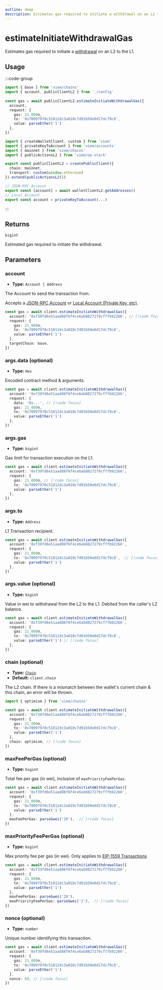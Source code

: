 ```yaml
---
outline: deep
description: Estimates gas required to initiate a withdrawal on an L2 to the L1.
---
```


# estimateInitiateWithdrawalGas

Estimates gas required to initiate a [withdrawal](https://github.com/ethereum-optimism/optimism/blob/develop/specs/deposits.md) on an L2 to the L1. 

## Usage

:::code-group

```ts [example.ts]
import { base } from 'viem/chains'
import { account, publicClientL2 } from './config'
 
const gas = await publicClientL2.estimateInitiateWithdrawalGas({
  account,
  request: {
    gas: 21_000n,
    to: '0x70997970c51812dc3a010c7d01b50e0d17dc79c8',
    value: parseEther('1')
  },
})
```

```ts [config.ts]
import { createWalletClient, custom } from 'viem'
import { privateKeyToAccount } from 'viem/accounts'
import { mainnet } from 'viem/chains'
import { publicActionsL2 } from 'viem/op-stack'

export const publicClientL2 = createPublicClient({
  chain: mainnet,
  transport: custom(window.ethereum)
}).extend(publicActionsL2())

// JSON-RPC Account
export const [account] = await walletClientL2.getAddresses()
// Local Account
export const account = privateKeyToAccount(...)
```

:::

## Returns

`bigint`

Estimated gas required to initiate the withdrawal.

## Parameters

### account

- **Type:** `Account | Address`

The Account to send the transaction from.

Accepts a [JSON-RPC Account](/docs/clients/wallet#json-rpc-accounts) or [Local Account (Private Key, etc)](/docs/clients/wallet#local-accounts-private-key-mnemonic-etc).

```ts
const gas = await client.estimateInitiateWithdrawalGas({
  account: '0xf39fd6e51aad88f6f4ce6ab8827279cfffb92266', // [!code focus]
  request: {
    gas: 21_000n,
    to: '0x70997970c51812dc3a010c7d01b50e0d17dc79c8',
    value: parseEther('1')
  },
  targetChain: base,
})
```

### args.data (optional)

- **Type:** `Hex`

Encoded contract method & arguments.

```ts
const gas = await client.estimateInitiateWithdrawalGas({
  account: '0xf39fd6e51aad88f6f4ce6ab8827279cfffb92266',
  request: {
    data: '0x...', // [!code focus]
    gas: 21_000n,
    to: '0x70997970c51812dc3a010c7d01b50e0d17dc79c8', 
    value: parseEther('1')
  },
})
```

### args.gas

- **Type:** `bigint`

Gas limit for transaction execution on the L1.

```ts
const gas = await client.estimateInitiateWithdrawalGas({
  account: '0xf39fd6e51aad88f6f4ce6ab8827279cfffb92266',
  request: {
    gas: 21_000n, // [!code focus]
    to: '0x70997970c51812dc3a010c7d01b50e0d17dc79c8',
    value: parseEther('1')
  },
})
```

### args.to

- **Type:** `Address`

L1 Transaction recipient.

```ts
const gas = await client.estimateInitiateWithdrawalGas({
  account: '0xf39fd6e51aad88f6f4ce6ab8827279cfffb92266',
  request: {
    gas: 21_000n,
    to: '0x70997970c51812dc3a010c7d01b50e0d17dc79c8',  // [!code focus]
    value: parseEther('1')
  },
})
```

### args.value (optional)

- **Type:** `bigint`

Value in wei to withdrawal from the L2 to the L1. Debited from the caller's L2 balance.

```ts
const gas = await client.estimateInitiateWithdrawalGas({
  account: '0xf39fd6e51aad88f6f4ce6ab8827279cfffb92266',
  request: {
    gas: 21_000n,
    to: '0x70997970c51812dc3a010c7d01b50e0d17dc79c8', 
    value: parseEther('1') // [!code focus]
  },
})
```

### chain (optional)

- **Type:** [`Chain`](/docs/glossary/types#chain)
- **Default:** `client.chain`

The L2 chain. If there is a mismatch between the wallet's current chain & this chain, an error will be thrown.

```ts
import { optimism } from 'viem/chains'

const gas = await client.estimateInitiateWithdrawalGas({
  account: '0xf39fd6e51aad88f6f4ce6ab8827279cfffb92266',
  request: {
    gas: 21_000n,
    to: '0x70997970c51812dc3a010c7d01b50e0d17dc79c8', 
    value: parseEther('1')
  },
  chain: optimism, // [!code focus]
})
```

### maxFeePerGas (optional)

- **Type:** `bigint`

Total fee per gas (in wei), inclusive of `maxPriorityFeePerGas`. 

```ts
const gas = await client.estimateInitiateWithdrawalGas({
  account: '0xf39fd6e51aad88f6f4ce6ab8827279cfffb92266',
  request: {
    gas: 21_000n,
    to: '0x70997970c51812dc3a010c7d01b50e0d17dc79c8', 
    value: parseEther('1')
  },
  maxFeePerGas: parseGwei('20'),  // [!code focus]
})
```

### maxPriorityFeePerGas (optional)

- **Type:** `bigint`

Max priority fee per gas (in wei). Only applies to [EIP-1559 Transactions](/docs/glossary/terms#eip-1559-transaction)

```ts
const gas = await client.estimateInitiateWithdrawalGas({
  account: '0xf39fd6e51aad88f6f4ce6ab8827279cfffb92266',
  request: {
    gas: 21_000n,
    to: '0x70997970c51812dc3a010c7d01b50e0d17dc79c8', 
    value: parseEther('1')
  },
  maxFeePerGas: parseGwei('20'), 
  maxPriorityFeePerGas: parseGwei('2'),  // [!code focus]
})
```

### nonce (optional)

- **Type:** `number`

Unique number identifying this transaction.

```ts
const gas = await client.estimateInitiateWithdrawalGas({
  account: '0xf39fd6e51aad88f6f4ce6ab8827279cfffb92266',
  request: {
    gas: 21_000n,
    to: '0x70997970c51812dc3a010c7d01b50e0d17dc79c8', 
    value: parseEther('1')
  },
  nonce: 69, // [!code focus]
})
```

